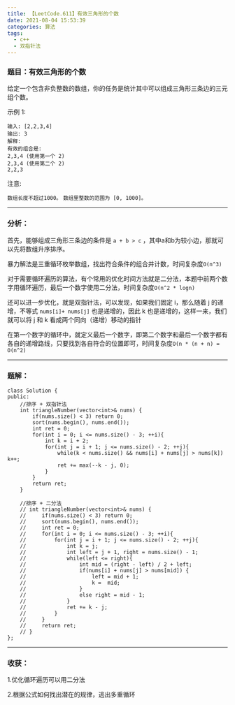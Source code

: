 ```yaml
---
title: 【LeetCode.611】有效三角形的个数
date: 2021-08-04 15:53:39
categories: 算法
tags:
  - c++
  - 双指针法
---
```




### 	题目：有效三角形的个数

给定一个包含非负整数的数组，你的任务是统计其中可以组成三角形三条边的三元组个数。

示例 1:

```
输入: [2,2,3,4]
输出: 3
解释:
有效的组合是: 
2,3,4 (使用第一个 2)
2,3,4 (使用第二个 2)
2,2,3
```



<!--more-->

注意:

`数组长度不超过1000。`
`数组里整数的范围为 [0, 1000]。`



---



### 分析：

首先，能够组成三角形三条边的条件是 `a + b > c` ，其中a和b为较小边，那就可以先将数组升序排序。

暴力解法是三重循环枚举数组，找出符合条件的组合并计数，时间复杂度`O(n^3)`

对于需要循环遍历的算法，有个常用的优化时间方法就是二分法，本题中前两个数字用循环遍历，最后一个数字使用二分法，时间复杂度`O(n^2 * logn)`

还可以进一步优化，就是双指针法，可以发现，如果我们固定 i，那么随着 j 的递增，不等式 `nums[i]+ nums[j]` 也是递增的，因此 k 也是递增的，这样一来，我们就可以将 j 和 k 看成两个同向（递增）移动的指针

在第一个数字的循环中，就定义最后一个数字，即第二个数字和最后一个数字都有各自的递增路线，只要找到各自符合的位置即可，时间复杂度`O(n * (n + n) = O(n^2)`



---



### 题解：

```
class Solution {
public:
    //排序 + 双指针法
    int triangleNumber(vector<int>& nums) {
        if(nums.size() < 3) return 0;
        sort(nums.begin(), nums.end());
        int ret = 0;
        for(int i = 0; i <= nums.size() - 3; ++i){
            int k = i + 2;
            for(int j = i + 1; j <= nums.size() - 2; ++j){
                while(k < nums.size() && nums[i] + nums[j] > nums[k]) k++;
                ret += max(--k - j, 0);
            }
        }
        return ret;
    }

    //排序 + 二分法
    // int triangleNumber(vector<int>& nums) {
    //     if(nums.size() < 3) return 0;
    //     sort(nums.begin(), nums.end());
    //     int ret = 0;
    //     for(int i = 0; i <= nums.size() - 3; ++i){
    //         for(int j = i + 1; j <= nums.size() - 2; ++j){
    //             int k = j;
    //             int left = j + 1, right = nums.size() - 1;
    //             while(left <= right){
    //                 int mid = (right - left) / 2 + left;
    //                 if(nums[i] + nums[j] > nums[mid]) {
    //                     left = mid + 1;
    //                     k =  mid;
    //                 }
    //                 else right = mid - 1;
    //             }
    //             ret += k - j;
    //         }
    //     }
    //     return ret;
    // }
};

```



---



### 收获：

1.优化循环遍历可以用二分法

2.根据公式如何找出潜在的规律，逃出多重循环
